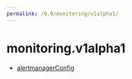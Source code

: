 ```yaml
---
permalink: /0.9/monitoring/v1alpha1/
---
```


# monitoring.v1alpha1



* [alertmanagerConfig](alertmanagerConfig.md)